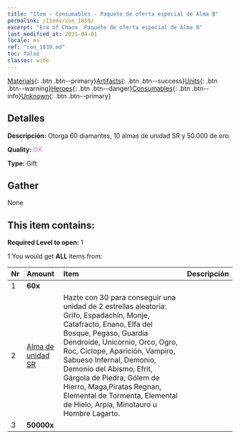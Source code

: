```yaml
---
title: "Item - Consumables - Paquete de oferta especial de Alma B"
permalink: /Items/con_1839/
excerpt: "Era of Chaos  Paquete de oferta especial de Alma B"
last_modified_at: 2021-04-01
locale: es
ref: "con_1839.md"
toc: false
classes: wide
---
```

 [Materials](/es/Items/){: .btn .btn--primary}[Artifacts](/es/Items/Artifacts/){: .btn .btn--success}[Units](/es/Items/Units/){: .btn .btn--warning}[Heroes](/es/Items/Heroes/){: .btn .btn--danger}[Consumables](/es/Items/Consumables/){: .btn .btn--info}[Unknown](/es/Items/Unknown/){: .btn .btn--primary}

## Detalles
 **Descripción:** Otorga 60 diamantes, 10 almas de unidad SR y 50.000 de oro.

 **Quality:** <span style="color: #DA70D6">OK</span>

 **Type:** Gift

## Gather

  None

## This item contains:

 **Required Level to open:** 1

 1 You would get **ALL** items  from:

  | Nr | Amount |     Item    | Descripción |
  |:---|:-------|:------------|:-----------:|
  | 1 |  **60x** | <i class="fas fa-gem"/> |  | 
  | 2 | [Alma de unidad SR](/es/Items/con_534/) | Hazte con 30 para conseguir una unidad de 2 estrellas aleatoria: Grifo, Espadachín, Monje, Catafracto, Enano, Elfa del Bosque, Pegaso, Guardia Dendroide, Unicornio, Orco, Ogro, Roc, Cíclope, Aparición, Vampiro, Sabueso Infernal, Demonio, Demonio del Abismo, Efrit, Gárgola de Piedra, Gólem de Hierro, Maga,Piratas Regnan, Elemental de Tormenta, Elemental de Hielo, Arpía, Minotauro u Hombre Lagarto. | 
  | 3 |  **50000x** | <i class="fas fa-coins"/> |  | 
